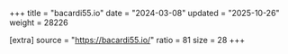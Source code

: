 +++
title = "bacardi55.io"
date = "2024-03-08"
updated = "2025-10-26"
weight = 28226

[extra]
source = "https://bacardi55.io/"
ratio = 81
size = 28
+++
